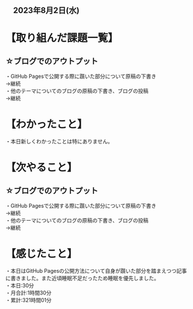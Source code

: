 ## 　2023年8月2日(水)
# 【取り組んだ課題一覧】
## ☆ブログでのアウトプット
・GitHub Pagesで公開する際に躓いた部分について原稿の下書き<br>
→継続<br>
・他のテーマについてのブログの原稿の下書き、ブログの投稿<br>
→継続<br>
# 【わかったこと】
・本日新しくわかったことは特にありません。<br>
# 【次やること】
## ☆ブログでのアウトプット
・GitHub Pagesで公開する際に躓いた部分について原稿の下書き<br>
→継続<br>
・他のテーマについてのブログの原稿の下書き、ブログの投稿<br>
→継続<br>
# 【感じたこと】
・本日はGitHub Pagesの公開方法について自身が躓いた部分を踏まえつつ記事に書きました。また近頃睡眠不足だったため睡眠を優先しました。<br>
・本日:30分<br>
・月合計:1時間30分<br>
・累計:321時間01分<br>
